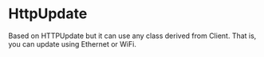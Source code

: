 # HttpUpdate
Based on HTTPUpdate but it can use any class derived from Client. That is, you can update using Ethernet or WiFi.
